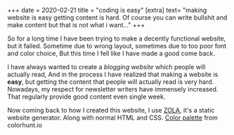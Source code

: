 +++
date = 2020-02-21
title = "coding is easy"
[extra]
text= "making website is easy getting content is hard. Of course you can write bullshit and make content but that is not what i want..."
+++

So for a long time I have been trying to make a decently functional website, but it failed. Sometime due to wrong layout, sometimes due to too poor font and color choice, But this time I fell like I have made a good come back.

I have always wanted to create a *blogging website* which people will actually read, And in the process I have realized that making a website is **easy**, but getting the content that people will actually read is very hard. Nowadays, my respect for newsletter writers have immensely increased. That regularly provide good content even single week.

Now coming back to how I created this website, I use [ZOLA](https://www.getzola.org/documentation/getting-started/overview/), it's a static website generator. Along with normal HTML and CSS. [Color palette](https://colorhunt.co/palette/2c061f374045d89216e1d89f) from colorhunt.io